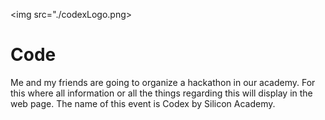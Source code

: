 <img src="./codexLogo.png>
# Code
Me and my friends are going to organize a hackathon in our academy. For this where all information or all the things regarding this will display in the web page. The name of this event is Codex by Silicon Academy. 
